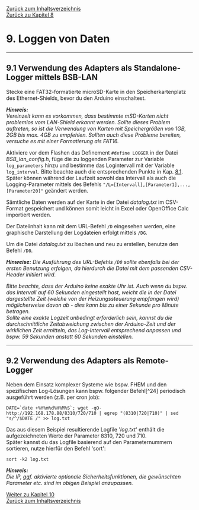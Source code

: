 [Zurück zum Inhaltsverzeichnis](inhaltsverzeichnis.md)  
[Zurück zu Kapitel 8](kap08.md)  
    
# 9. Loggen von Daten #  
    
---
    
## 9.1 Verwendung des Adapters als Standalone-Logger mittels BSB-LAN ##

Stecke eine FAT32-formatierte microSD-Karte in den
Speicherkartenplatz des Ethernet-Shields, bevor du den Arduino
einschaltest.  
    
***Hinweis:***  
*Vereinzelt kann es vorkommen, dass bestimmte mSD-Karten nicht 
problemlos vom LAN-Shield erkannt werden. Sollte dieses 
Problem auftreten, so ist die Verwendung von Karten mit Speichergrößen 
von 1GB, 2GB bis max. 4GB zu empfehlen. Sollten auch diese Probleme 
bereiten, versuche es mit einer Formatierung als FAT16.*  
    
Aktiviere vor dem Flashen das Definement `#define LOGGER` in der Datei
*BSB\_lan\_config.h*, füge die zu loggenden Parameter zur Variable
`log_parameters` hinzu und bestimme das Logintervall mit der Variable
`log_interval`. Bitte beachte auch die entsprechenden Punkte in Kap. [8.1](kap08.md#81-auflistung-und-beschreibung-der-url-befehle).
Später können während der Laufzeit sowohl das Intervall als auch die
Logging-Parameter mittels des Befehls
`"/L=[Intervall],[Parameter1],...,[Parameter20]"` geändert
werden.

Sämtliche Daten werden auf der Karte in der Datei *datalog.txt* im
CSV-Format gespeichert und können somit leicht in Excel oder OpenOffice
Calc importiert werden.  

Der Dateiinhalt kann mit dem URL-Befehl `/D` eingesehen werden, eine
graphische Darstellung der Logdateien erfolgt mittels `/DG`.  

Um die Datei *datalog.txt* zu löschen und neu zu erstellen, benutze den
Befehl `/D0`.  
    
***Hinweise:***
*Die Ausführung des URL-Befehls `/D0` sollte ebenfalls bei der ersten Benutzung erfolgen,
da hierdurch die Datei mit dem passenden CSV-Header initiiert wird.*

*Bitte beachte, dass der Arduino keine exakte Uhr ist. Auch wenn du bspw.
das Intervall auf 60 Sekunden eingestellt hast, weicht die in der Datei
dargestellte Zeit (welche von der Heizungssteuerung empfangen wird)
möglicherweise davon ab - dies kann bis zu einer Sekunde pro Minute
betragen.  
Sollte eine exakte Logzeit unbedingt erforderlich sein, kannst du die
durchschnittliche Zeitabweichung zwischen der Arduino-Zeit und der
wirklichen Zeit ermitteln, das Log-Intervall entsprechend anpassen und
bspw. 59 Sekunden anstatt 60 Sekunden einstellen.*  
    
---
    
## 9.2 Verwendung des Adapters als Remote-Logger ##

Neben dem Einsatz komplexer Systeme wie bspw. FHEM und den spezifischen
Log-Lösungen kann bspw. folgender Befehl[^24] periodisch ausgeführt
werden (z.B. per cron job):
    
```
DATE=`date +%Y%m%d%H%M%S`; wget -qO- http://192.168.178.88/8310/720/710 | egrep "(8310|720|710)" | sed "s/^/$DATE /" >> log.txt  
```
    
Das aus diesem Beispiel resultierende Logfile \'*log.txt*\' enthält die
aufgezeichneten Werte der Parameter 8310, 720 und 710.\
Später kannst du das Logfile basierend auf den Parameternummern
sortieren, nutze hierfür den Befehl \'sort\':

`sort -k2 log.txt`  
    
***Hinweis:***  
*Die IP, ggf. aktivierte optionale Sicherheitsfunktionen, die gewünschten 
Parameter etc. sind im obigen Beispiel anzupassen.*  
    
     
[Weiter zu Kapitel 10](kap10.md)      
[Zurück zum Inhaltsverzeichnis](inhaltsverzeichnis.md)  


